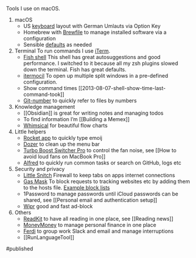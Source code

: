 
Tools I use on macOS.

1. macOS
    - US [keyboard](https://hci.rwth-aachen.de/usgermankeyboard) layout with German Umlauts via Option Key
    - Homebrew with [Brewfile](https://thoughtbot.com/blog/brewfile-a-gemfile-but-for-homebrew) to manage installed software via a configuration
    - Sensible [defaults](https://github.com/mathiasbynens/dotfiles/blob/main/.macos) as needed
2. Terminal
	To run commands I use [iTerm](https://iterm2.com/). 
	- [Fish shell](https://fishshell.com/)
	  This shell has great autosuggestions and good performance. I switched to it because all my zsh plugins slowed down the terminal. Fish has great defaults.
	- [itermocil](https://github.com/TomAnthony/itermocil)
	  To open up multiple split windows in a pre-defined configuration.
	- Show command times [[2013-08-07-shell-show-time-last-command-took]]
	- [Git-number](https://github.com/holygeek/git-number) to quickly refer to files by numbers
3. Knowledge management
    - [[Obsidian]] is great for writing notes and managing todos 
    - To find information I’m [[Building a Memex]]
    - [Whimsical](https://whimsical.com/) for beautiful flow charts
4. Little helpers
    - [Rocket app](https://matthewpalmer.net/rocket/) to quickly type emoij
    - [Dozer](https://github.com/Mortennn/Dozer) to clean up the menu bar
    - [Turbo Boost Switcher Pro](http://tbswitcher.rugarciap.com) to control the fan noise, see [[How to avoid loud fans on MacBook Pro]] 
    - [Alfred](https://www.alfredapp.com/) to quickly run common tasks or search on GitHub, logs etc
5. Security and privacy
    - [Little Snitch](https://www.obdev.at/products/littlesnitch/index.html) Firewall to keep tabs on apps internet connections
    - [Gas Mask](https://github.com/2ndalpha/gasmask) To block requests to tracking websites etc by adding them to the hosts file. [Example block lists](https://github.com/StevenBlack/hosts)
    - 1Password to manage passwords until iCloud passwords can be shared, see [[Personal email and authentication setup]]
    - [Wipr](https://giorgiocalderolla.com/wipr.html) good and fast ad-block
5. Others
    - [ReadKit](https://readkit.app) to have all reading in one place, see [[Reading news]]
    - [MoneyMoney](https://moneymoney-app.com) to manage personal finance in one place
    - [Ferdi](https://getferdi.com/) to group work Slack and email and manage interruptions
    - [[RunLanguageTool]]

#published